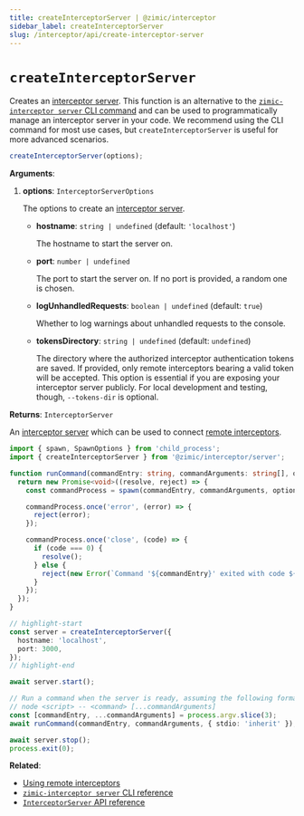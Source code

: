 ```yaml
---
title: createInterceptorServer | @zimic/interceptor
sidebar_label: createInterceptorServer
slug: /interceptor/api/create-interceptor-server
---
```


# `createInterceptorServer`

Creates an [interceptor server](/docs/zimic-interceptor/api/5-interceptor-server.md). This function is an alternative to
the [`zimic-interceptor server` CLI command](/docs/zimic-interceptor/cli/1-server.md) and can be used to
programmatically manage an interceptor server in your code. We recommend using the CLI command for most use cases, but
`createInterceptorServer` is useful for more advanced scenarios.

```ts
createInterceptorServer(options);
```

**Arguments**:

1. **options**: `InterceptorServerOptions`

   The options to create an [interceptor server](/docs/zimic-interceptor/cli/1-server.md).
   - **hostname**: `string | undefined` (default: `'localhost'`)

     The hostname to start the server on.

   - **port**: `number | undefined`

     The port to start the server on. If no port is provided, a random one is chosen.

   - **logUnhandledRequests**: `boolean | undefined` (default: `true`)

     Whether to log warnings about unhandled requests to the console.

   - **tokensDirectory**: `string | undefined` (default: `undefined`)

     The directory where the authorized interceptor authentication tokens are saved. If provided, only remote
     interceptors bearing a valid token will be accepted. This option is essential if you are exposing your interceptor
     server publicly. For local development and testing, though, `--tokens-dir` is optional.

**Returns**: `InterceptorServer`

An [interceptor server](/docs/zimic-interceptor/api/5-interceptor-server.md) which can be used to connect
[remote interceptors](/docs/zimic-interceptor/guides/http/2-remote-http-interceptors.md).

```ts
import { spawn, SpawnOptions } from 'child_process';
import { createInterceptorServer } from '@zimic/interceptor/server';

function runCommand(commandEntry: string, commandArguments: string[], options: SpawnOptions) {
  return new Promise<void>((resolve, reject) => {
    const commandProcess = spawn(commandEntry, commandArguments, options);

    commandProcess.once('error', (error) => {
      reject(error);
    });

    commandProcess.once('close', (code) => {
      if (code === 0) {
        resolve();
      } else {
        reject(new Error(`Command '${commandEntry}' exited with code ${code}`));
      }
    });
  });
}

// highlight-start
const server = createInterceptorServer({
  hostname: 'localhost',
  port: 3000,
});
// highlight-end

await server.start();

// Run a command when the server is ready, assuming the following format:
// node <script> -- <command> [...commandArguments]
const [commandEntry, ...commandArguments] = process.argv.slice(3);
await runCommand(commandEntry, commandArguments, { stdio: 'inherit' });

await server.stop();
process.exit(0);
```

**Related**:

- [Using remote interceptors](/docs/zimic-interceptor/guides/http/2-remote-http-interceptors.md)
- [`zimic-interceptor server` CLI reference](/docs/zimic-interceptor/cli/1-server.md)
- [`InterceptorServer` API reference](/docs/zimic-interceptor/api/5-interceptor-server.md)
